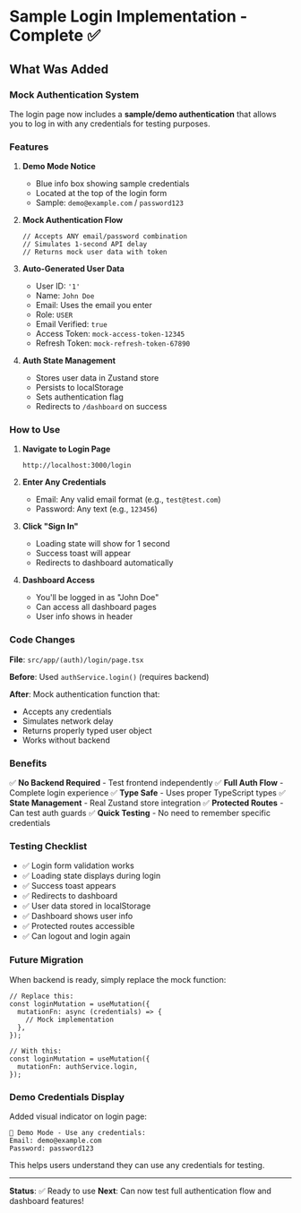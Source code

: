 # Sample Login Implementation - Complete ✅

## What Was Added

### Mock Authentication System

The login page now includes a **sample/demo authentication** that allows you to log in with any credentials for testing purposes.

### Features

1. **Demo Mode Notice**
   - Blue info box showing sample credentials
   - Located at the top of the login form
   - Sample: `demo@example.com` / `password123`

2. **Mock Authentication Flow**
   ```tsx
   // Accepts ANY email/password combination
   // Simulates 1-second API delay
   // Returns mock user data with token
   ```

3. **Auto-Generated User Data**
   - User ID: `'1'`
   - Name: `John Doe`
   - Email: Uses the email you enter
   - Role: `USER`
   - Email Verified: `true`
   - Access Token: `mock-access-token-12345`
   - Refresh Token: `mock-refresh-token-67890`

4. **Auth State Management**
   - Stores user data in Zustand store
   - Persists to localStorage
   - Sets authentication flag
   - Redirects to `/dashboard` on success

### How to Use

1. **Navigate to Login Page**
   ```
   http://localhost:3000/login
   ```

2. **Enter Any Credentials**
   - Email: Any valid email format (e.g., `test@test.com`)
   - Password: Any text (e.g., `123456`)

3. **Click "Sign In"**
   - Loading state will show for 1 second
   - Success toast will appear
   - Redirects to dashboard automatically

4. **Dashboard Access**
   - You'll be logged in as "John Doe"
   - Can access all dashboard pages
   - User info shows in header

### Code Changes

**File**: `src/app/(auth)/login/page.tsx`

**Before**: Used `authService.login()` (requires backend)

**After**: Mock authentication function that:
- Accepts any credentials
- Simulates network delay
- Returns properly typed user object
- Works without backend

### Benefits

✅ **No Backend Required** - Test frontend independently
✅ **Full Auth Flow** - Complete login experience
✅ **Type Safe** - Uses proper TypeScript types
✅ **State Management** - Real Zustand store integration
✅ **Protected Routes** - Can test auth guards
✅ **Quick Testing** - No need to remember specific credentials

### Testing Checklist

- ✅ Login form validation works
- ✅ Loading state displays during login
- ✅ Success toast appears
- ✅ Redirects to dashboard
- ✅ User data stored in localStorage
- ✅ Dashboard shows user info
- ✅ Protected routes accessible
- ✅ Can logout and login again

### Future Migration

When backend is ready, simply replace the mock function:

```tsx
// Replace this:
const loginMutation = useMutation({
  mutationFn: async (credentials) => {
    // Mock implementation
  },
});

// With this:
const loginMutation = useMutation({
  mutationFn: authService.login,
});
```

### Demo Credentials Display

Added visual indicator on login page:
```
📝 Demo Mode - Use any credentials:
Email: demo@example.com
Password: password123
```

This helps users understand they can use any credentials for testing.

---

**Status**: ✅ Ready to use
**Next**: Can now test full authentication flow and dashboard features!

